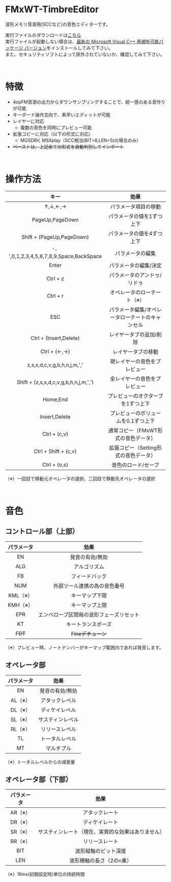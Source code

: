 # FMxWT-TimbreEditor
波形メモリ音源用(SCCなど)の音色エディターです。  

実行ファイルのダウンロードは[こちら](https://github.com/DM-88mkII/FMxWT-TimbreEditor/blob/main/FMxWT-TimbreEditor/x64/Release/FMxWT-TimbreEditor.exe)  
実行ファイルが起動しない場合は、[最新の Microsoft Visual C++ 再頒布可能パッケージ バージョン](https://learn.microsoft.com/ja-jp/cpp/windows/latest-supported-vc-redist?view=msvc-170#latest-microsoft-visual-c-redistributable-version)をインストールしてみて下さい。  
また、セキュリティソフトによって除外されていないか、確認してみて下さい。

<br>

# 特徴
* 4opFM音源の出力からダウンサンプリングすることで、統一感のある音作りが可能
* キーボード操作志向で、素早いエディットが可能
* レイヤーに対応
  * 複数の音色を同時にプレビュー可能
* 拡張コピーに対応（以下の形式に対応）
  * MGSDRV, MSXplay（SCC相当(BIT=8,LEN=5)の場合のみ）
* ~~ペーストは、上記全ての形式を自動判別してインポート~~

<br>

# 操作方法
|キー|効果|
|:-:|:-:|
|↑,↓,←,→|パラメータ項目の移動|
|PageUp,PageDown|パラメータの値を1ずつ上下|
|Shift + (PageUp,PageDown)|パラメータの値を4ずつ上下|
|'-',0,1,2,3,4,5,6,7,8,9,Space,BackSpace|パラメータの編集|
|Enter|パラメータの編集/決定|
|Ctrl + z|パラメータのアンドゥ/リドゥ|
|Ctrl + r|オペレータのローテート（※）|
|ESC|パラメータ編集/オペレータローテートのキャンセル|
|Ctrl + (Insert,Delete)|レイヤータブの追加/削除|
|Ctrl + (←,→)|レイヤータブの移動|
|z,s,x,d,c,v,g,b,h,n,j,m,','|現レイヤーの音色をプレビュー|
|Shift + (z,s,x,d,c,v,g,b,h,n,j,m,',')|全レイヤーの音色をプレビュー|
|Home,End|プレビューのオクターブを1ずつ上下|
|Insert,Delete|プレビューのボリュームを0.1ずつ上下|
|Ctrl + (c,v)|通常コピー（FMxWT形式の音色データ）|
|Ctrl + Shift + (c,v)|拡張コピー（Setting形式の音色データ）|
|Ctrl + (o,s)|音色のロード/セーブ|

（※）一回目で移動元オペレータの選択、二回目で移動先オペレータの選択

<br>

# 音色
## コントロール部（上部）
|パラメータ|効果|
|:-:|:-:|
|EN|発音の有効/無効|
|ALG|アルゴリズム|
|FB|フィードバック|
|NUM|外部ツール連携の為の音色番号|
|KML（※）|キーマップ下限|
|KMH（※）|キーマップ上限|
|EPR|エンベロープ区間毎の波形フェーズリセット|
|KT|キートランスポーズ|
|~~FDT~~|~~Fineデチューン~~|

（※）プレビュー時、ノートナンバーがキーマップ範囲内であれば発音します。

## オペレータ部
|パラメータ|効果|
|:-:|:-:|
|EN|発音の有効/無効|
|AL（※）|アタックレベル|
|DL（※）|ディケイレベル|
|SL（※）|サスティンレベル|
|RL（※）|リリースレベル|
|TL|トータルレベル|
|MT|マルチプル|

（※）トータルレベルからの減衰量  

## オペレータ部（下部）
|パラメータ|効果|
|:-:|:-:|
|AR（※）|アタックレート|
|DR（※）|ディケイレート|
|SR（※）|サスティンレート（現在、実質的な効果はありません）|
|RR（※）|リリースレート|
|BIT|波形縦軸のビット深度|
|LEN|波形横軸の長さ（2のn乗）|

（※）16ms(初期設定時)単位の持続時間  
